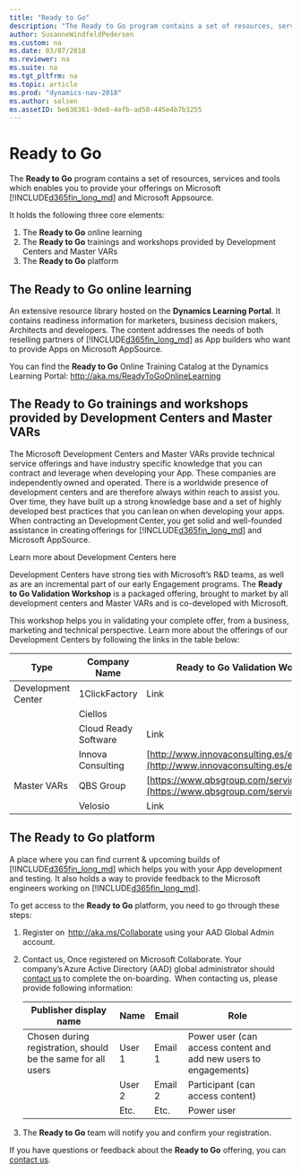 ```yaml
---
title: "Ready to Go"
description: "The Ready to Go program contains a set of resources, services and tools to support Microsoft Dynamics 365 Business Central."
author: SusanneWindfeldPedersen
ms.custom: na
ms.date: 03/07/2018
ms.reviewer: na
ms.suite: na
ms.tgt_pltfrm: na
ms.topic: article
ms.prod: "dynamics-nav-2018"
ms.author: solsen
ms.assetID: be636361-9de8-4efb-ad50-445e4b7b3255
---
```


# Ready to Go
The **Ready to Go** program contains a set of resources, services and tools which enables you to provide your offerings on Microsoft [!INCLUDE[d365fin_long_md](../includes/d365fin_long_md.md)] and Microsoft Appsource.     

It holds the following three core elements:

1. The **Ready to Go** online learning
2. The **Ready to Go** trainings and workshops provided by Development Centers and Master VARs
3. The **Ready to Go** platform

## The Ready to Go online learning
An extensive resource library hosted on the **Dynamics Learning Portal**. It contains readiness information for marketers, business decision makers, Architects and developers. The content addresses the needs of both reselling partners of [!INCLUDE[d365fin_long_md](../includes/d365fin_long_md.md)] as App builders who want to provide Apps on Microsoft AppSource. 

You can find the **Ready to Go** Online Training Catalog at the Dynamics Learning Portal: http://aka.ms/ReadyToGoOnlineLearning 

## The Ready to Go trainings and workshops provided by Development Centers and Master VARs
The Microsoft Development Centers and Master VARs provide technical service offerings and have industry specific knowledge that you can contract and leverage when developing your App. These companies are independently owned and operated.  There is a worldwide presence of development centers and are therefore always within reach to assist you. Over time, they have built up a strong knowledge base and a set of highly developed best practices that you can lean on when developing your apps. When contracting an Development Center, you get solid and well-founded assistance in creating offerings for [!INCLUDE[d365fin_long_md](../includes/d365fin_long_md.md)] and Microsoft AppSource.  

Learn more about Development Centers here  

Development Centers have strong ties with Microsoft’s R&D teams, as well as are an incremental part of our early Engagement programs. The **Ready to Go Validation Workshop** is a packaged offering, brought to market by all development centers and Master VARs and is co-developed with Microsoft. 
 
This workshop helps you in validating your complete offer, from a business, marketing and technical perspective.    Learn more about the offerings of our Development Centers by following the links in the table below: 

|Type|Company Name        |**Ready to Go** Validation Workshop|
|----|--------------------|------------------|
|Development Center       |1ClickFactory|Link|
|    |Ciellos             |    |  
|    |Cloud Ready Software|Link   |
|    |Innova Consulting   |[http://www.innovaconsulting.es/en/readytogo/](http://www.innovaconsulting.es/en/readytogo/)   |
|Master VARs|QBS Group    |[https://www.qbsgroup.com/service/readytogo/](https://www.qbsgroup.com/service/readytogo/)  |
|    |Velosio             |Link   |

## The Ready to Go platform
A place where you can find current & upcoming builds of [!INCLUDE[d365fin_long_md](../includes/d365fin_long_md.md)] which helps you with your App development and testing. It also holds a way to provide feedback to the Microsoft engineers working on [!INCLUDE[d365fin_long_md](../includes/d365fin_long_md.md)].

To get access to the **Ready to Go** platform, you need to go through these steps: 

1. Register on  http://aka.ms/Collaborate using your AAD Global Admin account. 
2. Contact us, Once registered on Microsoft Collaborate. Your company’s Azure Active Directory (AAD) global administrator should [contact us](mailto:dyn365bep@microsoft.com) to complete the on-boarding.  When contacting us, please provide following information:  

    |Publisher display name|Name|Email|Role |
    |----------------------|----|-----|-----|
    |Chosen during registration, should be the same for all users|User 1|Email 1|Power user (can access content and add new users to engagements)| 
    ||User 2|Email 2 |Participant (can access content)| 
    ||Etc.|Etc.|Power user| 

3. The **Ready to Go** team will notify you and confirm your registration.

If you have questions or feedback about the **Ready to Go** offering, you can [contact us](mailto:dyn365bep@microsoft.com). 



